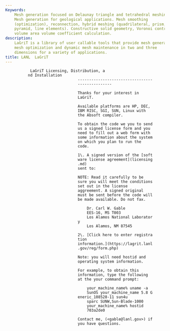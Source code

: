 ```yaml
---
Keywords: 
    Mesh generation focused on Delaunay triangle and tetrahedral meshing.
    Mesh generation for geological applications. Mesh smoothing
    (optimization), reconnection, hybrid meshing (quadrilateral, prism,
    pyramid, line elements). Constructive solid geometry, Voronoi control
    volume area volume coefficient calculation.
description: 
    LaGriT is a library of user callable tools that provide mesh generation,
    mesh optimization and dynamic mesh maintenance in two and three
    dimensions for a variety of applications.
title: LANL  LaGriT 
---
```





               LaGriT Licensing, Distribution, a 
              nd Installation                   
                                    --------------------------------- 
                                    ---------------                   

                                    Thanks for your interest in       
                                    LaGriT.                           

                                    Available platforms are HP, DEC,  
                                    IBM RISC, SGI, SUN, Linux with    
                                    the Absoft compiler.              

                                    To obtain the code we you to send 
                                    us a signed license form and you  
                                    need to fill out a web form with  
                                    some information about the system 
                                    on which you plan to run the      
                                    code.                             

                                    1\. A signed version of the [soft 
                                    ware license agreement](licensing 
                                    .md)                           
                                    sent to:                          

                                    NOTE: Read it carefully to be     
                                    sure you will meet the conditions 
                                    set out in the license            
                                    aggreement. A signed original     
                                    must be sent before the code will 
                                    be made available. Do not fax.    

                                        Dr. Carl W. Gable             
                                        EES-16, MS T003               
                                        Los Alamos National Laborator 
                                    y                                 
                                        Los Alamos, NM 87545          

                                    2\. [Click here to enter registra 
                                    tion                              
                                    information.](https://lagrit.lanl 
                                    .gov/reg/form.php)                

                                    Note: you will need hostid and    
                                    operating system information.     

                                    For example, to obtain this       
                                    information, type the following   
                                    at the your command prompt:       

                                        your_machine_name% uname -a   
                                        SunOS your_machine_name 5.8 G 
                                    eneric_108528-11 sun4u            
                                        sparc SUNW,Sun-Blade-1000     
                                        your_machine_name% hostid     
                                        703a2de0                      

                                    Contact me, (<gable@lanl.gov>) if 
                                    you have questions.               

                                     
                                                 
                                                



